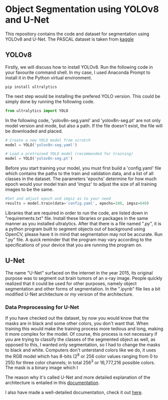 # Object Segmentation using YOLOv8 and U-Net

This repository contains the code and dataset for segmentation using YOLOv8 and U-Net. The PASCAL dataset is taken from [kaggle](https://www.kaggle.com/datasets/gopalbhattrai/pascal-voc-2012-dataset)

## YOLOv8

Firstly, we will discuss how to install YOLOv8. Run the following code in your favourite command shell. In my case, I used Anaconda Prompt to install it in the Python virtual environment. 

```shell
pip install ultralytics
```

The next step would be installing the prefered YOLO version. This could be simply done by running the following code.

```py
from ultralytics import YOLO
```

In the following code, 'yolov8n-seg.yaml' and 'yolov8n-seg.pt' are not only model version and mode, but also a path. If the file doesn't exist, the file will be downloaded and placed. 

```py
# Create a new YOLO model from scratch
model = YOLO('yolov8n-seg.yaml')

# Load a pretrained YOLO model (recommended for training)
model = YOLO('yolov8n-seg.pt')
```

Before you start training your model, you must first build a 'config.yaml' file which contains the paths to the train and validation data, and a list of all classes in the dataset. The parameters 'epochs' determine for how much epoch would your model train and 'imgsz' to adjust the size of all training images to be the same.

```py
#Set and adjust epoch and imgsz as to your need
results = model.train(data='config.yaml', epochs=100, imgsz=640)
```

Libraries that are required in order to run the code, are listed down in "requirements.txt" file. Install these libraries or packages in the same manner as you installed ultralytics. After that there is a file named ".py", it is a python program built to segment objects out of background using OpenCV, please have it in mind that segmentation may not be accurate. Run ".py" file. A quick reminder that the program may vary according to the specifications of your device that you are running the program on. 

## U-Net

The name "U-Net" surfaced on the internet in the year 2015, its original purpose was to segment out brain tumors of an x-ray image. People quickly realized that it could be used for other purposes, namely object segmentation and other forms of segmentation. In the ".ipynb" file lies a bit modified U-Net architecture or my version of the architecture. 

### Data Preprocessing for U-Net

If you have checked out the dataset, by now you would know that the masks are in black and some other colors, you don't want that. When training this would make the training process more tedious and long, making it more complex for the model. Of course, this process is not necessary if you are trying to classify the classes of the segmented object as well, as opposed to this, I wanted only segmentation, so I had to change the masks to black and white. Computers don't unterstand colors like we do, it uses the RGB model which has 8-bits (2<sup>8</sup> or 256 color values ranging from 0 to 255) for three color channels; in total 256<sup>3</sup> or 16,777,216 possible colors. The mask is a binary image which l



The reason why it's called U-Net and more detailed explanation of the architecture is entailed in this [documentation](https://obj-seg-doc-e3wipu72g6lsyt3rvkxp2g.streamlit.app/).

I also have made a well-detailed documentation, check it out [here](https://obj-seg-doc-e3wipu72g6lsyt3rvkxp2g.streamlit.app/).


